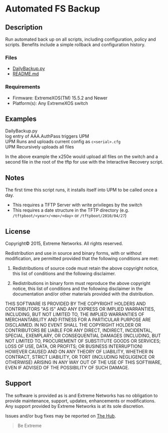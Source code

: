 # Automated FS Backup

## Description

Run automated back up on all scripts, including configuration, policy and scripts. 
Benefits include a simple rollback and configuration history.

### Files
* [DailyBackup.py](DailyBackup.py)
* [README.md](README.md)

### Requirements
* Firmware: ExtremeXOS(TM) 15.5.2 and Newer
* Platform(s): Any ExtremeXOS switch

## Examples
DailyBackup.py</br>
log entry of AAA.AuthPass triggers UPM</br>
UPM Runs and uploads current config as `c<serial>.cfg`</br>
UPM Recursively uploads all files

In the above example the x250e would upload all files on the switch and a second file 
in the root of the tftp for use with the Interactive Recovery script.

## Notes

The first time this script runs, it installs itself into UPM to be called once a day.
* This requires a TFTP Server with write privileges by the switch
* This requires a date structure in the TFTP directory
(e.g. `/tftpboot/<year>/<mo>/<day>` or `/tftpboot/2010/04/27`)

## License
Copyright© 2015, Extreme Networks.  All rights reserved.

Redistribution and use in source and binary forms, with or without modification,
are permitted provided that the following conditions are met:

1. Redistributions of source code must retain the above copyright notice, this
list of conditions and the following disclaimer.

2. Redistributions in binary form must reproduce the above copyright notice,
this list of conditions and the following disclaimer in the documentation
and/or other materials provided with the distribution.

THIS SOFTWARE IS PROVIDED BY THE COPYRIGHT HOLDERS AND CONTRIBUTORS "AS IS" AND
ANY EXPRESS OR IMPLIED WARRANTIES, INCLUDING, BUT NOT LIMITED TO, THE IMPLIED
WARRANTIES OF MERCHANTABILITY AND FITNESS FOR A PARTICULAR PURPOSE ARE
DISCLAIMED. IN NO EVENT SHALL THE COPYRIGHT HOLDER OR CONTRIBUTORS BE LIABLE
FOR ANY DIRECT, INDIRECT, INCIDENTAL, SPECIAL, EXEMPLARY, OR CONSEQUENTIAL
DAMAGES (INCLUDING, BUT NOT LIMITED TO, PROCUREMENT OF SUBSTITUTE GOODS OR
SERVICES; LOSS OF USE, DATA, OR PROFITS; OR BUSINESS INTERRUPTION) HOWEVER
CAUSED AND ON ANY THEORY OF LIABILITY, WHETHER IN CONTRACT, STRICT LIABILITY,
OR TORT (INCLUDING NEGLIGENCE OR OTHERWISE) ARISING IN ANY WAY OUT OF THE USE
OF THIS SOFTWARE, EVEN IF ADVISED OF THE POSSIBILITY OF SUCH DAMAGE.

## Support
The software is provided as is and Extreme Networks has no obligation to provide
maintenance, support, updates, enhancements or modifications.
Any support provided by Extreme Networks is at its sole discretion.

Issues and/or bug fixes may be reported on [The Hub](https://community.extremenetworks.com/).

>Be Extreme

